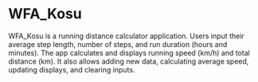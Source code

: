 # WFA_Kosu
WFA_Kosu is a running distance calculator application. Users input their average step length, number of steps, and run duration (hours and minutes). The app calculates and displays running speed (km/h) and total distance (km). It also allows adding new data, calculating average speed, updating displays, and clearing inputs.
